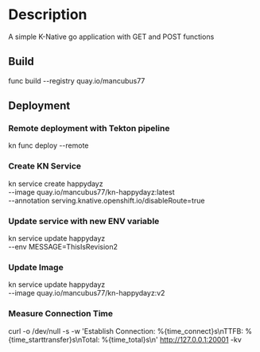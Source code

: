 # Description

A simple K-Native go application with GET and POST functions

## Build

func build --registry quay.io/mancubus77

## Deployment

### Remote deployment with Tekton pipeline

kn func deploy --remote

### Create KN Service

kn service create happydayz \
--image quay.io/mancubus77/kn-happydayz:latest \
--annotation serving.knative.openshift.io/disableRoute=true

### Update service with new ENV variable

kn service update happydayz \
--env MESSAGE=ThisIsRevision2

### Update Image

kn service update happydayz \
--image quay.io/mancubus77/kn-happydayz:v2

### Measure Connection Time 

curl -o /dev/null -s -w 'Establish Connection: %{time_connect}s\nTTFB: %{time_starttransfer}s\nTotal: %{time_total}s\n'  http://127.0.0.1:20001 -kv

